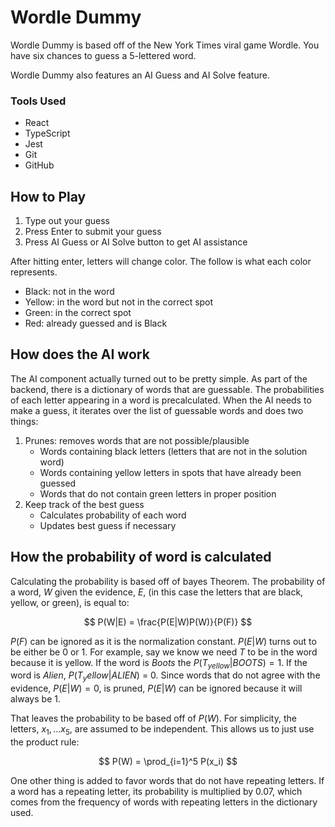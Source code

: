 # Wordle Dummy

Wordle Dummy is based off of the New York Times viral game Wordle. You have six chances to guess a 5-lettered word.

Wordle Dummy also features an AI Guess and AI Solve feature.

### Tools Used

- React
- TypeScript
- Jest
- Git
- GitHub

## How to Play

1. Type out your guess
2. Press Enter to submit your guess
3. Press AI Guess or AI Solve button to get AI assistance

After hitting enter, letters will change color. The follow is what each color represents.

- Black: not in the word
- Yellow: in the word but not in the correct spot
- Green: in the correct spot
- Red: already guessed and is Black

## How does the AI work

The AI component actually turned out to be pretty simple. As part of the backend, there is a dictionary of words that are guessable. The probabilities of each letter appearing in a word is precalculated. When the AI needs to make a guess, it iterates over the list of guessable words and does two things:

1. Prunes: removes words that are not possible/plausible
   - Words containing black letters (letters that are not in the solution word)
   - Words containing yellow letters in spots that have already been guessed
   - Words that do not contain green letters in proper position
2. Keep track of the best guess
   - Calculates probability of each word
   - Updates best guess if necessary

## How the probability of word is calculated

Calculating the probability is based off of bayes Theorem. The probability of a word, $W$ given the evidence, $E$, (in this case the letters that are black, yellow, or green), is equal to:

$$
P(W|E) = \frac{P(E|W)P(W)}{P(F)}
$$

$P(F)$ can be ignored as it is the normalization constant. $P(E|W)$ turns out to be either be 0 or 1. For example, say we know we need $T$ to be in the word because it is yellow. If the word is $Boots$ the $P(T_{yellow}|BOOTS) = 1$. If the word is $Alien$, $P(T_yellow|ALIEN)$ = 0. Since words that do not agree with the evidence, $P(E|W) = 0$, is pruned, $P(E|W)$ can be ignored because it will always be 1.

That leaves the probability to be based off of $P(W)$. For simplicity, the letters, $x_1, ... x_5$, are assumed to be independent. This allows us to just use the product rule:

$$
P(W) = \prod_{i=1}^5 P(x_i)
$$

One other thing is added to favor words that do not have repeating letters. If a word has a repeating letter, its probability is multiplied by $0.07$, which comes from the frequency of words with repeating letters in the dictionary used.
